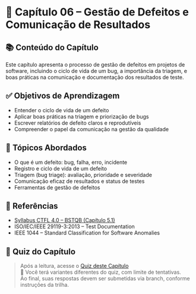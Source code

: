# 📘 Capítulo 06 – Gestão de Defeitos e Comunicação de Resultados

## 📚 Conteúdo do Capítulo

Este capítulo apresenta o processo de gestão de defeitos em projetos de software, incluindo o ciclo de vida de um bug, a importância da triagem, e boas práticas na comunicação e documentação dos resultados de teste.

## ✅ Objetivos de Aprendizagem

- Entender o ciclo de vida de um defeito  
- Aplicar boas práticas na triagem e priorização de bugs  
- Escrever relatórios de defeito claros e reprodutíveis  
- Compreender o papel da comunicação na gestão da qualidade  

## 📌 Tópicos Abordados

- O que é um defeito: bug, falha, erro, incidente  
- Registro e ciclo de vida de um defeito  
- Triagem (bug triage): avaliação, prioridade e severidade  
- Comunicação eficaz de resultados e status de testes  
- Ferramentas de gestão de defeitos  

## 🔗 Referências

- [Syllabus CTFL 4.0 – BSTQB (Capítulo 5.1)](https://bstqb.online/files/syllabus_ctfl_4.0br.pdf)  
- ISO/IEC/IEEE 29119-3:2013 – Test Documentation  
- IEEE 1044 – Standard Classification for Software Anomalies  

## 📝 Quiz do Capítulo

> Após a leitura, acesse o [Quiz deste Capítulo](./quiz/quiz-perguntas.json)  
🧠 Você terá variantes diferentes do quiz, com limite de tentativas.  
Ao final, suas respostas devem ser submetidas via branch, conforme instruções da trilha.